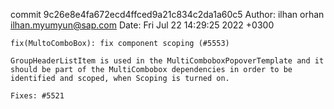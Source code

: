 commit 9c26e8e4fa672ecd4ffced9a21c834c2da1a60c5
Author: ilhan orhan <ilhan.myumyun@sap.com>
Date:   Fri Jul 22 14:29:25 2022 +0300

    fix(MultoComboBox): fix component scoping (#5553)
    
    GroupHeaderListItem is used in the MultiComboboxPopoverTemplate and it should be part of the MultiCombobox dependencies in order to be identified and scoped, when Scoping is turned on.
    
    Fixes: #5521
